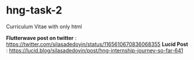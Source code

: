 # hng-task-2
Curriculum Vitae with only html

**Flutterwave post on twitter** : https://twitter.com/silasadedoyin/status/1165610670836068355
**Lucid Post** : https://lucid.blog/silasadedoyin/post/hng-internship-journey-so-far-641
